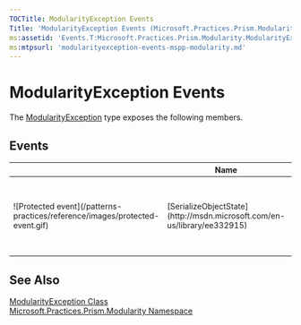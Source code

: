 ```yaml
---
TOCTitle: ModularityException Events
Title: 'ModularityException Events (Microsoft.Practices.Prism.Modularity)'
ms:assetid: 'Events.T:Microsoft.Practices.Prism.Modularity.ModularityException'
ms:mtpsurl: 'modularityexception-events-mspp-modularity.md'
---
```


# ModularityException Events

The [ModularityException](/patterns-practices/reference/modularityexception-class-mspp-modularity) type exposes the following members.

## Events

<table>
<colgroup>
<col width="33%" />
<col width="33%" />
<col width="33%" />
</colgroup>
<thead>
<tr class="header">
<th> </th>
<th>Name</th>
<th>Description</th>
</tr>
</thead>
<tbody>
<tr class="odd">
<td>![Protected event](/patterns-practices/reference/images/protected-event.gif)</td>
<td>[SerializeObjectState](http://msdn.microsoft.com/en-us/library/ee332915)</td>
<td><div class="summary">
Occurs when an exception is serialized to create an exception state object that contains serialized data about the exception.
</div>
(Inherited from [Exception](http://msdn.microsoft.com/en-us/library/c18k6c59).)</td>
</tr>
</tbody>
</table>

## See Also

[ModularityException Class](/patterns-practices/reference/modularityexception-class-mspp-modularity)<br/>
[Microsoft.Practices.Prism.Modularity Namespace](/patterns-practices/reference/mspp-modularity-namespace)